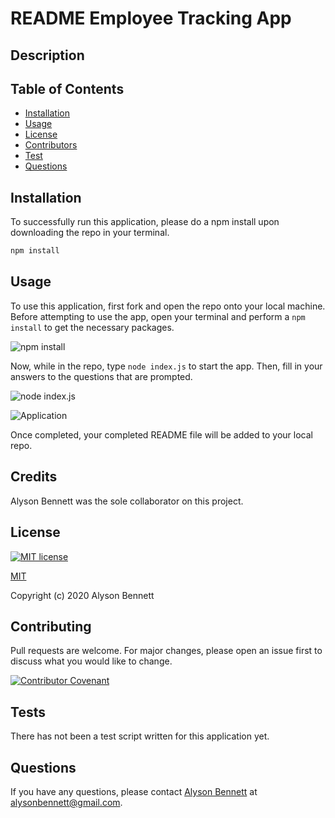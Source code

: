# README Employee Tracking App

## Description



## Table of Contents

* [Installation](#Installation)
* [Usage](#Usage)
* [License](#License)
* [Contributors](#Contributors)
* [Test](#Test)
* [Questions](#Questions)

## Installation

To successfully run this application, please do a npm install upon downloading the repo in your terminal.

```bash
npm install
```

## Usage

To use this application, first fork and open the repo onto your local machine. Before attempting to use the app, open your terminal and perform a ```npm install``` to get the necessary packages.

![npm install](assests/npmInstall.png)

Now, while in the repo, type ```node index.js``` to start the app. Then, fill in your answers to the questions that are prompted.

![node index.js](assests/node.png)

![Application](assests/questions.png)

Once completed, your completed README file will be added to your local repo.


## Credits

Alyson Bennett was the sole collaborator on this project. 

## License

[![MIT license](https://img.shields.io/badge/License-MIT-blue.svg)](https://lbesson.mit-license.org/)

[MIT](https://choosealicense.com/licenses/mit/)

Copyright (c) 2020 Alyson Bennett

## Contributing

Pull requests are welcome. For major changes, please open an issue first to discuss what you would like to change.

[![Contributor Covenant](https://img.shields.io/badge/Contributor%20Covenant-v2.0%20adopted-ff69b4.svg)](code_of_conduct.md)

## Tests

There has not been a test script written for this application yet.

## Questions

If you have any questions, please contact [Alyson Bennett](https://github.com/alysonbennett) at alysonbennett@gmail.com.